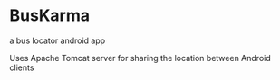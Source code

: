 # BusKarma
a bus locator android app

Uses Apache Tomcat server for sharing the location between Android clients
